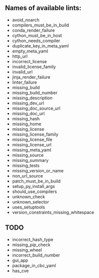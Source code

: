 ## Names of available lints:

- avoid_noarch
- compilers_must_be_in_build
- conda_render_failure
- cython_must_be_in_host
- cython_needs_compiler
- duplicate_key_in_meta_yaml
- empty_meta_yaml
- http_url
- incorrect_license
- invalid_license_family
- invalid_url
- jinja_render_failure
- linter_failure
- missing_build
- missing_build_number
- missing_description
- missing_dev_url
- missing_doc_source_url
- missing_doc_url
- missing_hash
- missing_home
- missing_license
- missing_license_family
- missing_license_file
- missing_license_url
- missing_meta_yaml
- missing_source
- missing_summary
- missing_tests
- missing_version_or_name
- non_url_source
- patch_must_be_in_build
- setup_py_install_args
- should_use_compilers
- unknown_check
- unknown_selector
- uses_setuptools
- version_constraints_missing_whitespace


## TODO

- incorrect_hash_type
- missing_pip_check
- missing_wheel
- incorrect_build_number
- gui_app
- package_in_cbc_yaml
- has_cve